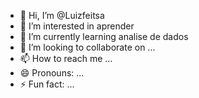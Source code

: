 - 👋 Hi, I’m @Luizfeitsa
- 👀 I’m interested in aprender
- 🌱 I’m currently learning analise de dados
- 💞️ I’m looking to collaborate on ...
- 📫 How to reach me ...
- 😄 Pronouns: ...
- ⚡ Fun fact: ...

<!---
Luizfeitsa/Luizfeitsa is a ✨ special ✨ repository because its `README.md` (this file) appears on your GitHub profile.
You can click the Preview link to take a look at your changes.
--->
